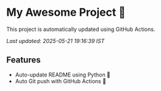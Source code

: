 # My Awesome Project 🚀

This project is automatically updated using GitHub Actions.

_Last updated: 2025-05-21 19:16:39 IST_

## Features
- Auto-update README using Python 🐍
- Auto Git push with GitHub Actions 🤖
